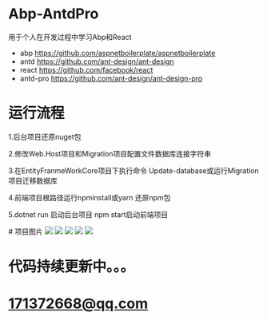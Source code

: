 # Abp-AntdPro
用于个人在开发过程中学习Abp和React
-  abp   <a href="https://github.com/aspnetboilerplate/aspnetboilerplate" target="_blank">https://github.com/aspnetboilerplate/aspnetboilerplate</a>
- antd <a href="https://github.com/ant-design/ant-design" target="_blank">https://github.com/ant-design/ant-design</a>
- react <a href="https://github.com/facebook/react" target="_blank">https://github.com/facebook/react</a>
- antd-pro <a href="https://github.com/ant-design/ant-design-pro" target="_blank">https://github.com/ant-design/ant-design-pro</a>
# 运行流程
<p>1.后台项目还原nuget包</p>
<p>2.修改Web.Host项目和Migration项目配置文件数据库连接字符串</p>
<p>3.在EntityFranmeWorkCore项目下执行命令 Update-database或运行Migration项目迁移数据库</p>
<p>4.前端项目根路径运行npminstall或yarn 还原npm包</p>
<p>5.dotnet run 启动后台项目  npm start启动前端项目</p>
# 项目图片
<img src="https://github.com/xiaoliang1314/Abp-AntdPro/blob/master/TuDou.Antd/src/assets/images/login.jpg?raw=true">
<img src="https://github.com/xiaoliang1314/Abp-AntdPro/blob/master/TuDou.Antd/src/assets/images/auditlog.jpg?raw=true">
<img src="https://github.com/xiaoliang1314/Abp-AntdPro/blob/master/TuDou.Antd/src/assets/images/user.jpg?raw=true">
<img src="https://github.com/xiaoliang1314/Abp-AntdPro/blob/master/TuDou.Antd/src/assets/images/organizationUnit.jpg?raw=true">
<img src="https://github.com/xiaoliang1314/Abp-AntdPro/blob/master/TuDou.Antd/src/assets/images/loginhistory.jpg?raw=true">

<h1>代码持续更新中。。。</h1>
<h1><a href="#">171372668@qq.com</a></h1>
